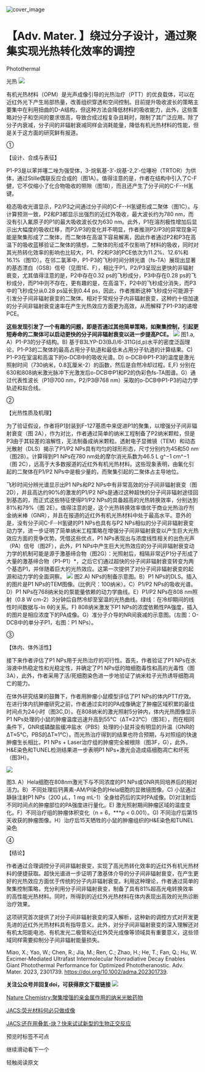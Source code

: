﻿![cover_image](https://mmbiz.qpic.cn/mmbiz_jpg/wzBk7nZmzgqobeWXyRShbWx5glsmymBia7xibxfRTEqrelxfXvpEOvzqo5fAoo2X6FR70jeiaOdiagbCAf9Aco906g/0?wx_fmt=jpeg) 

#  【Adv. Mater. 】绕过分子设计，通过聚集实现光热转化效率的调控 
 


Photothermal

光热
![](../asset/2023-05-31_386a04da3066bee1ab76ff416dccda17_0.jpeg)

有机光热材料（OPM）是光声成像引导的光热治疗（PTT）的优良载体，可以在近红外光下产生局部热量，改善组织穿透和空间控制。目前提升吸收波长的策略主要集中在利用扭曲的D-A结构，但这种方法会降低材料的吸收能力，此外，这些策略对分子和空间的要求很高，导致合成过程复杂且耗时，限制了其广泛应用。除了分子内衰减，分子间的非辐射衰减同样会消耗能量，降低有机光热材料的性能，但是关于这方面的研究鲜有报道。

①

【设计、合成与表征】

P1-P3是以苯并噻二唑为强受体，3-烷氧基-3′-烷基-2,2′-位噻吩（TRTOR）为供体，通过Stille偶联反应合成的（图1A）。值得注意的是，作者在结构中引入了C-F健，它不仅缩小了化合物吸收的带隙（图1B），而且还产生了分子间的C-F--H氢键。

稳态吸收光谱显示，P2/P3之间通过分子间的C-F--H氢键形成二聚体（图1C）。与计算预测一致，P2和P3都显示出强烈的近红外吸收，最大波长约为780 nm，而没有引入氟原子的P1的最大吸收波长仅为630 nm。此外，P1在溶剂极性增加后显示出大幅度的吸收红移，而P2/P3的变化并不明显，作者推测P2/P3的异常现象可能是聚集形成了二聚体，而二聚体在高温下容易解离，因此作者通过P2和P3在高温下的吸收蓝移验证二聚体的猜想，二聚体的形成不仅影响了材料的吸收，同时对其光热转化效率的影响也比较大，P1、P2和P3的PCE依次为11.2%、12.6%和16.1%（图1D）。在邻二氯苯中，P1-P3的飞秒时间分辨光谱（fs-TA）展现出显著的基态漂白（GSB）信号（见图1E、F），相比于P1，P2/P3呈现出更快的非辐射衰变，尤其值得注意的是，P2中存在0.32 ps的飞秒成分，P3中存在0.28 ps的飞秒成分，而P1中则不存在，更有趣的是，在高温下，P2中的飞秒成分消失，而P3中的飞秒成分从0.28 ps延长到0.44 ps，因此，作者推断这种飞秒成分可能源于引发分子间非辐射衰变的二聚体。相对于常规分子内非辐射衰变，这种约十倍加速的分子间非辐射衰变速率在产生光热效应方面更为高效，从而解释了P1-P3的递增PCE。

**这些发现引发了一个有趣的问题，即是否通过其他简单策略，如聚集控制，引起更短寿命的二聚体可以启动更快的分子间非辐射衰变以进一步提高PCE。**
![](../asset/2023-05-31_e68894f33551e312c8c3660ed6972a93_1.jpeg)
图1.a, A）P1-P3的分子结构。B) 基于B3LYP-D3(BJ)/6-311G(d,p)水平的密度泛函理论，P1-P3的二聚体的最高占用分子轨道和最低未占用分子轨道的计算结果。C) P1-P3在室温和高温下的o-DCB中的吸收光谱。D) o-DCB中P1-P3的温度是激光照射时间（730纳米，0.8瓦厘米-2）的函数，然后是自然冷却过程。E,F) 分别在630和808纳米激光脉冲下光激发后o-DCB中P1和P2的伪彩色fs-TA图谱。G）通过代表性波长（P1@700 nm，P2/P3@768 nm）采取的o-DCB中P1-P3的动力学轨迹和拟合线。

②

【光热性质及机理】

为了验证假设，作者将P1封装到F-127基质中来促进P1的聚集，以增强分子间非辐射衰变（图 2A），作为对比，作者通过简单的纳米工程制备了P2纳米颗粒，但是P3由于其较差的溶解性，无法制备成纳米颗粒。透射电子显微镜（TEM）和动态光散射（DLS）揭示了P1/P2 NPs具有均匀的球形形态，尺寸分别约为45和50 nm（图2B）。计算得到P1 NPs在780 nm处的摩尔消光系数为46.5 L g^−1 cm^−1（图 2C），远高于大多数报道的近红外有机光热材料。这些现象表明，由氟化引起的二聚体在P1/P2 NPs中是极少量的，而聚集引起的二聚体占主导地位。

飞秒时间分辨光谱显示出P1 NPs和P2 NPs中有非常高效的分子间非辐射衰变（图 2D），并且高达约90%的激发的P1/P2 NPs是通过这种超快的分子间非辐射途径回到基态的，而正式这些特征使得P1/P2 NPs的具备超高的光热转换效率，分别达到81%和79%（图 2E）。值得注意的是，这个光热转换效率值优于商业光热治疗剂金纳米棒（GNR），并且在报道的近红外有机光热材料中处于最高水平。意外的是，没有分子间C-F···H氢键的P1 NPs也具有与P2 NPs相似的分子间非辐射衰变动力学，进一步证明了简单纳米工程策略在增强分子间非辐射衰变以产生巨大光热效应方面的竞争优势。凭借这些优点，P1 NPs表现出与浓度线性相关的出色光声（PA）信号（图2F），此外，P1 NPs中产生巨大光热效应的分子间非辐射衰变动力学的机制可能是源于激基缔合物（图2G）：光照射后，相隔非常近P1分子形成了大量的激基缔合物（P1–P1）\*，之后它们通过超快的分子间非辐射衰变转变为两个基态P1，并伴随着巨大的光热效应。这第一次提供了对分子间非辐射衰变的起源和动力学的全面洞察。
![](../asset/2023-05-31_030de05951349a7cf4c23e25f5de2e20_2.jpeg)
图2.A) NPs的制备示意图。B）P1 NPs的DLS。插入的图片是P1 NPs的TEM图像。(比例尺：100纳米）。C）P1/P2 NPs的吸收光谱。D）P1 NPs在768纳米处的泵能量依赖的动力学曲线。E）P1/P2 NPs在808 nm照射（0.8 W cm-2）3分钟后自然冷却至室温的光热曲线。绿线：在冷却期间的线性时间数据与-ln θ的关系。F) 808纳米激发下P1 NPs的浓度依赖性PA强度，插入的图片是相应浓度下的PA成像。G）准分子介导的NR间衰减的示意图。(左图：O-DCB中的单分子P1，右图：P1 NPs）。

③

【体内、体外活性】

接下来作者评估了P1 NPs用于光热治疗的可行性。首先，作者验证了P1 NPs在水溶液中热稳定性和光稳定性，并确定了P1 NPs低的暗细胞毒性和高的光毒性（图3A），此外，作者采用了活/死细胞染色进一步地验证了纳米粒子光热诱导细胞凋亡的能力。

在体外研究结果的鼓舞下，作者用肿瘤小鼠模型评估了P1 NPs的体内PTT疗效。在进行体内抗肿瘤研究之前，作者通过实时的PA成像确定了肿瘤区域积累的最佳时间点为24小时（图3C,D）。在808纳米的激光照射5分钟内，体内光热图像显示P1 NPs处理的小鼠的肿瘤温度迅速升高到55℃（ΔT≈23℃）（图3E），而在相同条件下，GNR或磷酸盐缓冲盐水（PBS）处理的小鼠并没有明显的升温（GNR的ΔT≈5℃，PBS的ΔT≈1℃）。而光热治疗得到的结果也符合预期，与对照组的快速肿瘤生长相比，P1 NPs + Laser治疗组的肿瘤完全被根除（图3F，G），此外，H&E染色和TUNEL检测结果进一步表明P1 NPs+激光会造成癌细胞凋亡和坏死（图3H）。

![](../asset/2023-05-31_bb2442fb4973f4508d17da1a0e06bb89_3.jpeg)

图3. A）Hela细胞在808nm激光下与不同浓度的P1 NPs或GNR共同培养后的相对活力。B）不同处理后钙黄素-AM/PI染色的Hela细胞的显微镜图像。C) 小鼠通过静脉注射P1 NPs（200 µL，1 mg mL-1）全身给药后的实时PA成像。D)对注射后不同时间点的肿瘤部位的PA强度进行量化。E) 激光照射期间肿瘤区域的温度变化。F）不同治疗组的肿瘤体积变化（n = 6，\*\*\*p &lt; 0.001）。G) 不同治疗后第15天收获的肿瘤图像。H）治疗后15天牺牲的小鼠的肿瘤组织的H&E染色和TUNEL染色

④

【结论】

作者通过合理调控分子间非辐射衰变，实现了高光热转化效率的近红外有机光热材料的便捷获取。超快光谱进一步证明了激基体介导的分子间非辐射衰变，在产生更好的光热效应方面优于传统的分子内非辐射衰变。利用这种理论，作者通过简单的聚集控制策略，充分利用分子间非辐射衰变，制备了具有81%超高光电转换效率的高性能光热材料。同时，所得到的近红外光热材料在体内表现出高效的光热诊断治疗效果。

这项研究首次提供了对分子间非辐射衰变的深入解析，这种新的调控方式对开发更先进的近红外光热材料具有指导意义。此外，对分子间非辐射衰变的深入理解还对有机太阳能电池、有机发光二极管和近红外荧光成像等领域具有重要意义，这些领域同样需要抑制分子间非辐射能量损失。

Miao, X.; Yao, W.; Chen, R.; Jia, M.; Ren, C.; Zhao, H.; He, T.; Fan, Q.; Hu, W. Excimer‐Mediated Ultrafast Intermolecular Nonradiative Decay Enables Giant Photothermal Performance for Optimized Phototheranostic. Adv. Mater. 2023, 2301739. https://doi.org/10.1002/adma.202301739.

**关注公众号并回复doi，可获得原文下载链接**
![](../asset/2023-05-31_eb46ebd50de486a852e98de208de520d_4.png)


[Nature Chemistry:聚集增强的亲金属作用的纳米光敏药物](http://mp.weixin.qq.com/s?__biz=MzkzOTI1OTMwNg==&amp;mid=2247483910&amp;idx=1&amp;sn=994ab76a56b8b8e2cb2ec77a9ac878c8&amp;chksm=c2f2e6c3f5856fd5775acc3e6fac5912dfc75de533bbdfe072ca265df7dfa63f5ebc2988dcb3&amp;scene=21#wechat_redirect)



[JACS:荧光材料何必只做成像](http://mp.weixin.qq.com/s?__biz=MzkzOTI1OTMwNg==&amp;mid=2247483894&amp;idx=1&amp;sn=cf6ef0d3c2deaf9c549a264449cc3bb3&amp;chksm=c2f2e533f5856c2595509d15f8e384f8d88b00685f0dfe4d82af30339211bec69a907905363a&amp;scene=21#wechat_redirect)



[JACS:还在用叠氮-炔？快来试试新型的生物正交反应](http://mp.weixin.qq.com/s?__biz=MzkzOTI1OTMwNg==&amp;mid=2247483883&amp;idx=1&amp;sn=6efed231961a5b2f378ab44c1fe718ee&amp;chksm=c2f2e52ef5856c38a8f02ae4314f4a7fe7165c0f077be7b6352af23746c9d7f6fe8c16d4c7bc&amp;scene=21#wechat_redirect)

预览时标签不可点

  继续滑动看下一个 

 轻触阅读原文 

   

